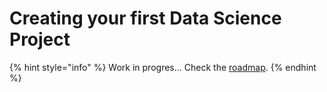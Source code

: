 # Creating your first Data Science Project



{% hint style="info" %}
Work in progres... Check the [roadmap](../roadmap.md).
{% endhint %}


